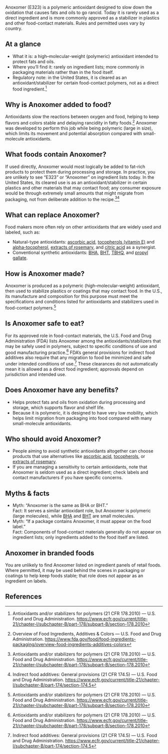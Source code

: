 Anoxomer (E323) is a polymeric antioxidant designed to slow down the oxidation that causes fats and oils to go rancid. Today it is rarely used as a direct ingredient and is more commonly approved as a stabilizer in plastics and other food-contact materials. Rules and permitted uses vary by country.

<!--more-->

## At a glance
- What it is: a high–molecular-weight (polymeric) antioxidant intended to protect fats and oils.
- Where you’ll find it: rarely on ingredient lists; more commonly in packaging materials rather than in the food itself.
- Regulatory note: in the United States, it is cleared as an antioxidant/stabilizer for certain food-contact polymers, not as a direct food ingredient.[^1]

## Why is Anoxomer added to food?
Antioxidants slow the reactions between oxygen and food, helping to keep flavors and colors stable and delaying rancidity in fatty foods.[^3] Anoxomer was developed to perform this job while being polymeric (large in size), which limits its movement and potential absorption compared with small-molecule antioxidants.

## What foods contain Anoxomer?
If used directly, Anoxomer would most logically be added to fat-rich products to protect them during processing and storage. In practice, you are unlikely to see “E323” or “Anoxomer” on ingredient lists today. In the United States, its cleared use is as an antioxidant/stabilizer in certain plastics and other materials that may contact food; any consumer exposure would be through extremely small amounts that might migrate from packaging, not from deliberate addition to the recipe.[^1][^2]

## What can replace Anoxomer?
Food makers more often rely on other antioxidants that are widely used and labeled, such as:
- Natural-type antioxidants: [ascorbic acid](/e300-ascorbic-acid), [tocopherols (vitamin E)](/e306-tocopherol-rich-extract) and [alpha-tocopherol](/e307-alpha-tocopherol), [extracts of rosemary](/e392-extracts-of-rosemary), and [citric acid](/e330-citric-acid) as a synergist.
- Conventional synthetic antioxidants: [BHA](/e320-butylated-hydroxyanisole-bha), [BHT](/e321-butylated-hydroxytoluene), [TBHQ](/e319-tertiary-butylhydroquinone-tbhq), and [propyl gallate](/e310-propyl-gallate).

## How is Anoxomer made?
Anoxomer is produced as a polymeric (high–molecular-weight) antioxidant, then used to stabilize plastics or coatings that may contact food. In the U.S., its manufacture and composition for this purpose must meet the specifications and conditions listed for antioxidants and stabilizers used in food-contact polymers.[^1]

## Is Anoxomer safe to eat?
For its approved role in food-contact materials, the U.S. Food and Drug Administration (FDA) lists Anoxomer among the antioxidants/stabilizers that may be safely used in polymers, subject to specific conditions of use and good manufacturing practice.[^1] FDA’s general provisions for indirect food additives also require that any migration to food be minimized and safe under intended conditions of use.[^2] These clearances do not automatically mean it is allowed as a direct food ingredient; approvals depend on jurisdiction and intended use.

## Does Anoxomer have any benefits?
- Helps protect fats and oils from oxidation during processing and storage, which supports flavor and shelf life.
- Because it is polymeric, it is designed to have very low mobility, which helps limit migration from packaging into food compared with many small-molecule antioxidants.

## Who should avoid Anoxomer?
- People aiming to avoid synthetic antioxidants altogether can choose products that use alternatives like [ascorbic acid](/e300-ascorbic-acid), [tocopherols](/e306-tocopherol-rich-extract), or [extracts of rosemary](/e392-extracts-of-rosemary).
- If you are managing a sensitivity to certain antioxidants, note that Anoxomer is seldom used as a direct ingredient; check labels and contact manufacturers if you have specific concerns.

## Myths & facts
- Myth: “Anoxomer is the same as BHA or BHT.”  
  Fact: It serves a similar antioxidant role, but Anoxomer is polymeric (large molecules), while [BHA](/e320-butylated-hydroxyanisole-bha) and [BHT](/e321-butylated-hydroxytoluene) are small molecules.
- Myth: “If a package contains Anoxomer, it must appear on the food label.”  
  Fact: Components of food-contact materials generally do not appear on ingredient lists; only ingredients added to the food itself are listed.

## Anoxomer in branded foods
You are unlikely to find Anoxomer listed on ingredient panels of retail foods. Where permitted, it may be used behind the scenes in packaging or coatings to help keep foods stable; that role does not appear as an ingredient on labels.

## References
[^1]: Antioxidants and/or stabilizers for polymers (21 CFR 178.2010) — U.S. Food and Drug Administration. https://www.ecfr.gov/current/title-21/chapter-I/subchapter-B/part-178/subpart-B/section-178.2010
[^2]: Indirect food additives: General provisions (21 CFR 174.5) — U.S. Food and Drug Administration. https://www.ecfr.gov/current/title-21/chapter-I/subchapter-B/part-174/section-174.5
[^3]: Overview of Food Ingredients, Additives & Colors — U.S. Food and Drug Administration. https://www.fda.gov/food/food-ingredients-packaging/overview-food-ingredients-additives-colors
